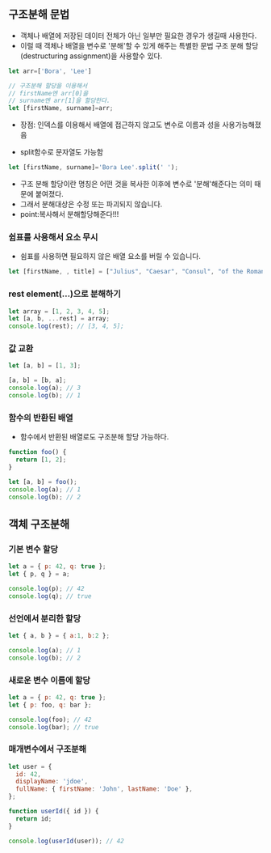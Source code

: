 ## 구조분해 문법
 - 객체나 배열에 저장된 데이터 전체가 아닌 일부만 필요한 경우가 생길때 사용한다.
 - 이럴 때 객체나 배열을 변수로 '분해'할 수 있게 해주는 특별한 문법 구조 분해 할당(destructuring assignment)을 사용할수 있다.

```js
let arr=['Bora', 'Lee']

// 구조분해 할당을 이용해서
// firstName엔 arr[0]을
// surname엔 arr[1]을 할당한다.
let [firstName, surname]=arr;
```
 - 장점: 인덱스를 이용해서 배열에 접근하지 않고도 변수로 이름과 성을 사용가능해졌음

 - split함수로 문자열도 가능함
```js
let [firstName, surname]='Bora Lee'.split(' ');
```

 - 구조 분해 할당이란 명칭은 어떤 것을 복사한 이후에 변수로 '분해'해준다는 의미 때문에 붙여졌다.
 - 그래서 분해대상은 수정 또는 파괴되지 않습니다.
 - point:복사해서 분해할당해준다!!!

### 쉼표를 사용해서 요소 무시
 - 쉼표를 사용하면 필요하지 않은 배열 요소를 버릴 수 있습니다.
```js
let [firstName, , title] = ["Julius", "Caesar", "Consul", "of the Roman Republic"];
```

### rest element(...)으로 분해하기
```js
let array = [1, 2, 3, 4, 5];
let [a, b, ...rest] = array;
console.log(rest); // [3, 4, 5];
```

### 값 교환
```js
let [a, b] = [1, 3];

[a, b] = [b, a];
console.log(a); // 3
console.log(b); // 1
```

### 함수의 반환된 배열
 - 함수에서 반환된 배열로도 구조분해 할당 가능하다.
```js
function foo() {
  return [1, 2];
}

let [a, b] = foo();
console.log(a); // 1
console.log(b); // 2
```

## 객체 구조분해
### 기본 변수 할당
``` js
let a = { p: 42, q: true };
let { p, q } = a;

console.log(p); // 42
console.log(q); // true
```

### 선언에서 분리한 할당
```js
let { a, b } = { a:1, b:2 };

console.log(a); // 1
console.log(b); // 2

```
### 새로운 변수 이름에 할당
```js
let a = { p: 42, q: true };
let { p: foo, q: bar };

console.log(foo); // 42
console.log(bar); // true
```
### 매개변수에서 구조분해
```js
let user = {
  id: 42,
  displayName: 'jdoe',
  fullName: { firstName: 'John', lastName: 'Doe' },
};

function userId({ id }) {
  return id;
}

console.log(userId(user)); // 42
```





